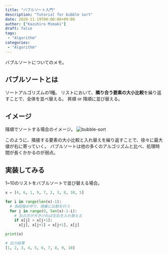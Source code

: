 ```yaml
---
title: "バブルソート入門"
description: "Tutorial for bubble sort"
date: 2020-11-19T00:00:00+09:00
author: ["Kazuhiro Mimaki"]
draft: false
tags:
 - "Algorithm"
categories:
 - "Algorithm"
---
```


バブルソートについてのメモ。

## バブルソートとは
ソートアルゴリズムの1種。
リストにおいて、**隣り合う要素の大小比較**を繰り返すことで、全体を並べ替える。
昇順 or 降順に並び替える。

## イメージ
降順でソートする場合のイメージ。
![bubble-sort](/images/posts/bubblesort.jpg)

このように、隣接する要素の大小比較と入れ替えを繰り返すことで、徐々に最大値が右に寄っていく。
バブルソートは他の多くのアルゴリズムと比べ、処理時間が長くかかるのが弱点。

## 実装してみる
1~10のリストをバブルソートで並び替える場合。
```python
x = [4, 6, 1, 9, 7, 2, 3, 8, 10, 5]

for i in range(len(x)-1):
  # 各段階の中で、順番に比較を行う
  for j in range(0, len(x)-1-i):
    # 左の方が大きければ左右を入れ替える
    if x[j] > x[j+1]:
      x[j], x[j+1] = x[j+1], x[j]

print(x)

# 出力結果
[1, 2, 3, 4, 5, 6, 7, 8, 9, 10]
```